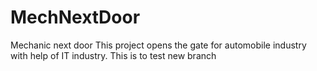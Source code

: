 # MechNextDoor
Mechanic next door
This project opens the gate for automobile industry with help of IT industry.
This is to test new branch
